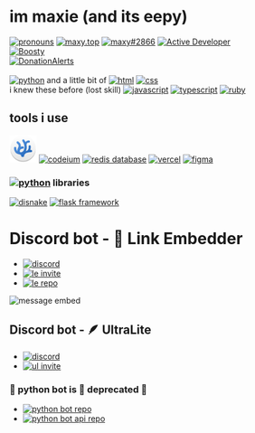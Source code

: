 # im maxie (and its eepy)
[![pronouns](https://img.shields.io/badge/dynamic/json?color=blue&label=%20&query=message&url=https%3A%2F%2Fpronoundb.org%2Fshields%2F647622c1cd0313fb474fe71b.json)](https://pronoundb.org/) [![maxy.top](https://custom-icon-badges.demolab.com/badge/-maxy.top-333333?logo=globe)](https://maxy.top/) [![maxy#2866](https://dcbadge.vercel.app/api/shield/439788095483936768?style=flat&compact=true&theme=discord-inverted)](https://discord.com/users/439788095483936768) [![Active Developer](https://discord.com/assets/26c7a60fb1654315e0be26107bd47470.svg)](https://discord.com/users/439788095483936768) \
[![Boosty](https://img.shields.io/badge/Support%20me%20on-Boosty!-orange)](https://boosty.to/number1) \
[![DonationAlerts](https://img.shields.io/badge/Support%20me%20on-DonationAlerts!-yellow)](https://www.donationalerts.com/r/maxy1) \
\
[![python](https://img.shields.io/badge/-python-3776AB?logo=python&logoColor=white&style=for-the-badge)](https://python.org) and a little bit of [![html](https://img.shields.io/badge/-html-E34F26?logo=html5&logoColor=white&style=for-the-badge)](https://html.spec.whatwg.org/) [![css](https://img.shields.io/badge/-css-1572B6?logo=css3&logoColor=white&style=for-the-badge)](https://www.w3.org/TR/CSS/#css) \
i knew these before (lost skill) [![javascript](https://img.shields.io/badge/-javascript-F7DF1E?logo=javascript&logoColor=black&style=for-the-badge)](https://nodejs.org/en/) [![typescript](https://img.shields.io/badge/-typescript-3178C6?logo=typescript&logoColor=white&style=for-the-badge)](https://www.typescriptlang.org/) [![ruby](https://img.shields.io/badge/-ruby-CC342D?logo=ruby&logoColor=white&style=for-the-badge)](https://www.ruby-lang.org/en/) 

## tools i use 
<a href="https://vscodium.com"><img src="https://github.com/VSCodium/icons/blob/main/icons/linux/circle1/blue1/paulo22s.png" alt="pycharm" height="48px"></a> <a href="https://codeium.com/"><img src="https://codeium.com/logo/codeium_logo.png" alt="codeium" height="48px"></a> <a href="https://redis.io/"><img src="https://kubedb.com/assets/images/databases/logos/png/redises.png" alt="redis database" height="48px"></a> <a href="https://vercel.com/"><img src="https://pipedream.com/s.v0/app_XaLh2x/logo/orig" alt="vercel" height="48px"></a> <a href="https://www.figma.com/"><img src="https://logospng.org/download/figma/figma-4096.png" alt="figma" height="48px"></a>

### [![python](https://img.shields.io/badge/-python-3776AB?logo=python&logoColor=white&style=for-the-badge)](https://python.org) libraries
<a href="https://disnake.dev/"><img src="https://guide.disnake.dev/public/disnake-logo.png" alt="disnake" height="48px"></a> <a href="https://flask.palletsprojects.com/en/"><img src="https://realvanyek.eu.org/files/img/flask.svg" alt="flask framework" height="48px"></a>

# Discord bot - 🔗 Link Embedder
- [![discord](https://img.shields.io/discord/910131051320475648?color=5865F2&label=eepy%20devs%20server&logo=discord&logoColor=white)](https://discord.gg/jRK82RNx73)
- [![le invite](https://img.shields.io/badge/Invite%20it%20to%20your%20server-Link%20Embedder-634ad8?logo=discord&logoColor=white)](https://discord.com/api/oauth2/authorize?client_id=1132729065980297296&permissions=536996864&scope=bot%20applications.commands)
- [![le repo](https://img.shields.io/badge/Github%20repo-Link%20Embedder-blue?logo=github&logoColor=white&labelColor=24282d)](https://github.com/maxy-devs/embedlink)

![message embed](https://cdn.discordapp.com/attachments/843562496543817781/1135553403385295011/TyvdlNieddSx.gif)

## Discord bot - 🪶 UltraLite
- [![discord](https://img.shields.io/discord/910131051320475648?color=5865F2&label=eepy%20devs%20server&logo=discord&logoColor=white)](https://discord.gg/jRK82RNx73)
- [![ul invite](https://img.shields.io/badge/Invite%20it%20to%20your%20server-UltraLite-634ad8?logo=discord&logoColor=white)](https://discord.com/api/oauth2/authorize?client_id=1145457595314876568&permissions=275414903888&scope=bot%20applications.commands)

### 🐍 python bot is 🛑 deprecated 🛑
- [![python bot repo](https://img.shields.io/badge/Github%20repo-Python%20Bot-blue?logo=github&logoColor=white&labelColor=24282d)](https://github.com/maxy-devs/pythonbot)
- [![python bot api repo](https://img.shields.io/badge/Github%20repo-Python%20Bot%20API-blue?logo=github&logoColor=white&labelColor=24282d)](https://github.com/maxy-devs/pythonbotapi)
